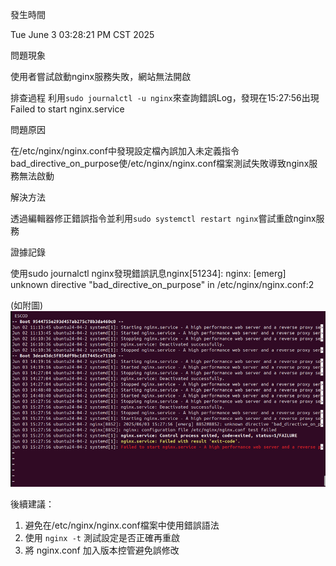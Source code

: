 發生時間

Tue June 3 03:28:21 PM CST 2025

問題現象

使用者嘗試啟動nginx服務失敗，網站無法開啟

排查過程 
利用`sudo journalctl -u nginx`來查詢錯誤Log，發現在15:27:56出現Failed to start nginx.service

問題原因

在/etc/nginx/nginx.conf中發現設定檔內誤加入未定義指令bad_directive_on_purpose使/etc/nginx/nginx.conf檔案測試失敗導致nginx服務無法啟動


解決方法

透過編輯器修正錯誤指令並利用`sudo systemctl restart nginx`嘗試重啟nginx服務

證據記錄

使用sudo journalctl nginx發現錯誤訊息nginx[51234]: nginx: [emerg] unknown directive "bad_directive_on_purpose" in /etc/nginx/nginx.conf:2

(如附圖)
![錯誤訊息](images/nginx_unstable_issue.png)

後續建議：
1. 避免在/etc/nginx/nginx.conf檔案中使用錯誤語法
2. 使用 `nginx -t` 測試設定是否正確再重啟
3. 將 nginx.conf 加入版本控管避免誤修改
